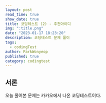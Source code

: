 ```yaml
---
layout: post
read_time: true
show_date: true
title: 코딩테스트 (2) - 추천아이디
img: ":title.png"
date: "2023-01-17 18:23:20"
description: 코딩테스트 문제 풀이
tags:
  - codingTest
author: ParkWonyeop
published: true
category: codingtest
---
```

## 서론

오늘 풀어본 문제는 카카오에서 나온 코딩테스트이다.  
